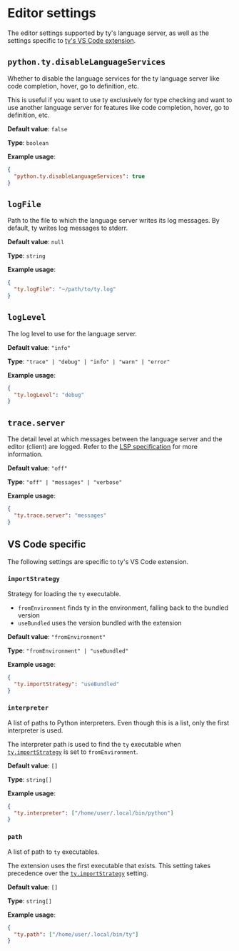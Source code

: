 # Editor settings

The editor settings supported by ty's language server, as well as the settings specific to [ty's VS Code extension](https://github.com/astral-sh/ty-vscode/).

## `python.ty.disableLanguageServices`

Whether to disable the language services for the ty language server like code completion, hover,
go to definition, etc.

This is useful if you want to use ty exclusively for type checking and want to use another language
server for features like code completion, hover, go to definition, etc.

**Default value**: `false`

**Type**: `boolean`

**Example usage**:

```json
{
  "python.ty.disableLanguageServices": true
}
```

## `logFile`

Path to the file to which the language server writes its log messages. By default, ty writes log messages to stderr.

**Default value**: `null`

**Type**: `string`

**Example usage**:

```json
{
  "ty.logFile": "~/path/to/ty.log"
}
```

## `logLevel`

The log level to use for the language server.

**Default value**: `"info"`

**Type**: `"trace" | "debug" | "info" | "warn" | "error"`

**Example usage**:

```json
{
  "ty.logLevel": "debug"
}
```

## `trace.server`

The detail level at which messages between the language server and the editor (client) are logged. Refer to the [LSP
specification](https://microsoft.github.io/language-server-protocol/specifications/lsp/3.17/specification/#traceValue)
for more information.

**Default value**: `"off"`

**Type**: `"off" | "messages" | "verbose"`

**Example usage**:

```json
{
  "ty.trace.server": "messages"
}
```

## VS Code specific

The following settings are specific to ty's VS Code extension.

### `importStrategy`

Strategy for loading the `ty` executable.

- `fromEnvironment` finds ty in the environment, falling back to the bundled version
- `useBundled` uses the version bundled with the extension

**Default value**: `"fromEnvironment"`

**Type**: `"fromEnvironment" | "useBundled"`

**Example usage**:

```json
{
  "ty.importStrategy": "useBundled"
}
```

### `interpreter`

A list of paths to Python interpreters. Even though this is a list, only the first interpreter is
used.

The interpreter path is used to find the `ty` executable when
[`ty.importStrategy`](#importstrategy) is set to `fromEnvironment`.

**Default value**: `[]`

**Type**: `string[]`

**Example usage**:

```json
{
  "ty.interpreter": ["/home/user/.local/bin/python"]
}
```

### `path`

A list of path to `ty` executables.

The extension uses the first executable that exists. This setting takes precedence over the
[`ty.importStrategy`](#importstrategy) setting.

**Default value**: `[]`

**Type**: `string[]`

**Example usage**:

```json
{
  "ty.path": ["/home/user/.local/bin/ty"]
}
```
